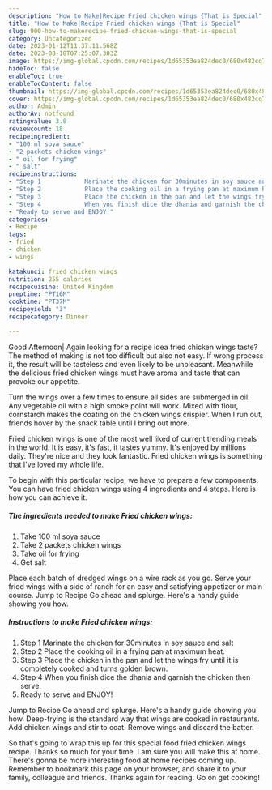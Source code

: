```yaml
---
description: "How to Make|Recipe Fried chicken wings {That is Special"
title: "How to Make|Recipe Fried chicken wings {That is Special"
slug: 900-how-to-makerecipe-fried-chicken-wings-that-is-special
category: Uncategorized
date: 2023-01-12T11:37:11.568Z
date: 2023-08-18T07:25:07.303Z
image: https://img-global.cpcdn.com/recipes/1d65353ea824dec0/680x482cq70/fried-chicken-wings-recipe-main-photo.jpg
hideToc: false
enableToc: true
enableTocContent: false
thumbnail: https://img-global.cpcdn.com/recipes/1d65353ea824dec0/680x482cq70/fried-chicken-wings-recipe-main-photo.jpg
cover: https://img-global.cpcdn.com/recipes/1d65353ea824dec0/680x482cq70/fried-chicken-wings-recipe-main-photo.jpg
author: Admin
authorAv: notfound
ratingvalue: 3.8
reviewcount: 18
recipeingredient:
- "100 ml soya sauce"
- "2 packets chicken wings"
- " oil for frying"
- " salt"
recipeinstructions:
- "Step 1            Marinate the chicken for 30minutes in soy sauce and salt"
- "Step 2            Place the cooking oil in a frying pan at maximum heat."
- "Step 3            Place the chicken in the pan and let the wings fry until it is completely cooked and turns golden brown."
- "Step 4            When you finish dice the dhania and garnish the chicken then serve."
- "Ready to serve and ENJOY!"
categories:
- Recipe
tags:
- fried
- chicken
- wings

katakunci: fried chicken wings 
nutrition: 255 calories
recipecuisine: United Kingdom
preptime: "PT16M"
cooktime: "PT37M"
recipeyield: "3"
recipecategory: Dinner

---
```



Good Afternoon| Again looking for a recipe idea fried chicken wings taste? The method of making is not too difficult but also not easy. If wrong process it, the result will be tasteless and even likely to be unpleasant. Meanwhile the delicious fried chicken wings must have aroma and taste that can provoke our appetite.





Turn the wings over a few times to ensure all sides are submerged in oil. Any vegetable oil with a high smoke point will work. Mixed with flour, cornstarch makes the coating on the chicken wings crispier. When I run out, friends hover by the snack table until I bring out more.

Fried chicken wings is one of the most well liked of current trending meals in the world. It is easy, it's fast, it tastes yummy. It's enjoyed by millions daily. They're nice and they look fantastic. Fried chicken wings is something that I've loved my whole life.


To begin with this particular recipe, we have to prepare a few components. You can have fried chicken wings using 4 ingredients and 4 steps. Here is how you can achieve it.

<!--inarticleads1-->

##### The ingredients needed to make Fried chicken wings:

1. Take 100 ml soya sauce
1. Take 2 packets chicken wings
1. Take  oil for frying
1. Get  salt


Place each batch of dredged wings on a wire rack as you go. Serve your fried wings with a side of ranch for an easy and satisfying appetizer or main course. Jump to Recipe Go ahead and splurge. Here&#39;s a handy guide showing you how. 

<!--inarticleads2-->

##### Instructions to make Fried chicken wings:

1. Step 1            Marinate the chicken for 30minutes in soy sauce and salt
1. Step 2            Place the cooking oil in a frying pan at maximum heat.
1. Step 3            Place the chicken in the pan and let the wings fry until it is completely cooked and turns golden brown.
1. Step 4            When you finish dice the dhania and garnish the chicken then serve.
1. Ready to serve and ENJOY!

Jump to Recipe Go ahead and splurge. Here&#39;s a handy guide showing you how. Deep-frying is the standard way that wings are cooked in restaurants. Add chicken wings and stir to coat. Remove wings and discard the batter. 

So that's going to wrap this up for this special food fried chicken wings recipe. Thanks so much for your time. I am sure you will make this at home. There's gonna be more interesting food at home recipes coming up. Remember to bookmark this page on your browser, and share it to your family, colleague and friends. Thanks again for reading. Go on get cooking!

